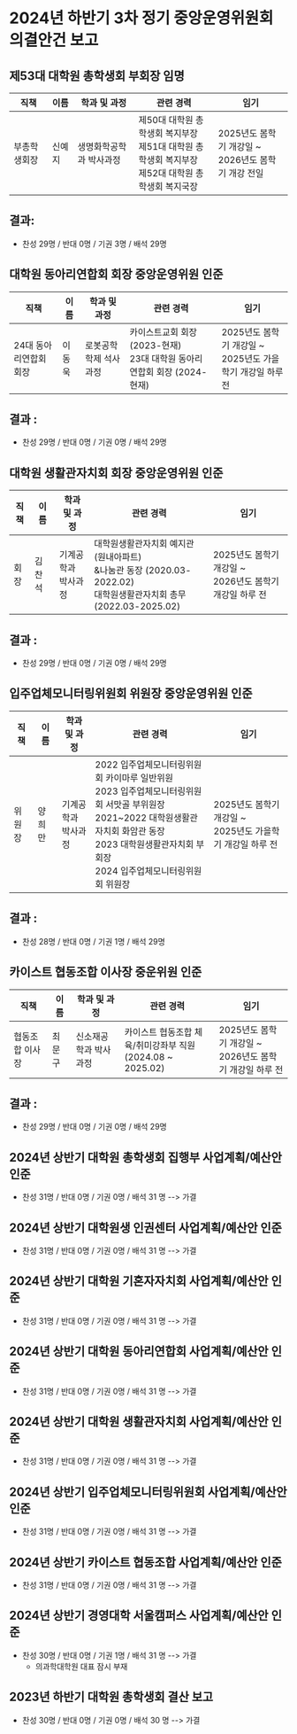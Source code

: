 2024년 하반기 3차 정기 중앙운영위원회 의결안건 보고
===

## 제53대 대학원 총학생회 부회장 임명

| 직책 | 이름 | 학과 및 과정 | 관련 경력 | 임기 |
|----|----|----|----|----|
| 부총학생회장 | 신예지 | 생명화학공학과 박사과정 | 제50대  대학원 총학생회 복지부장<br>제51대  대학원  총학생회  복지부장<br>제52대 대학원 총학생회 복지국장| 2025년도 봄학기 개강일 ~ <br>2026년도 봄학기 개강 전일 |

## 결과: 
- 찬성 29명 / 반대 0명 / 기권 3명 / 배석 29명


## 대학원 동아리연합회 회장 중앙운영위원 인준
| 직책 | 이름 | 학과 및 과정 | 관련 경력 | 임기 |
|---|---|---|---|---|
| 24대 동아리연합회 회장 | 이동욱 | 로봇공학학제 석사과정 | 카이스트교회 회장 (2023-현재) <br> 23대 대학원 동아리 연합회 회장 (2024-현재) | 2025년도 봄학기 개강일 ~ <br/>2025년도 가을학기 개강일 하루 전 |


## 결과 :
- 찬성 29명 / 반대 0명 / 기권 0명 / 배석 29명


## 대학원 생활관자치회 회장 중앙운영위원 인준

| 직책 | 이름 | 학과 및 과정 | 관련 경력 | 임기 |
|---|---|---|---|---|
| 회장 | 김찬석  | 기계공학과 <br/> 박사과정 | 대학원생활관자치회 예지관(원내아파트)<br/>&나눔관 동장 (2020.03-2022.02) <br/>대학원생활관자치회 총무 (2022.03-2025.02) | 2025년도 봄학기 개강일 ~ <br> 2026년도 봄학기 개강일 하루 전 |

## 결과 :
- 찬성 29명 / 반대 0명 / 기권 0명 / 배석 29명

## 입주업체모니터링위원회 위원장 중앙운영위원 인준

| 직책 | 이름 | 학과 및 과정 | 관련 경력 | 임기 |
|---|---|---|---|---|
| 위원장 | 양희만 |기계공학과  <br> 박사과정 | 2022 입주업체모니터링위원회 카이마루 일반위원 <br> 2023 입주업체모니터링위원회 서맛골 부위원장  <br> 2021~2022 대학원생활관자치회 화암관 동장  <br> 2023 대학원생활관자치회 부회장  <br> 2024 입주업체모니터링위원회 위원장 | 2025년도 봄학기 개강일 ~  <br> 2025년도 가을학기 개강일 하루 전 | 

## 결과 :
- 찬성 28명 / 반대 0명 / 기권 1명 / 배석 29명

## 카이스트 협동조합 이사장 중운위원 인준

| 직책 | 이름 | 학과 및 과정 | 관련 경력 | 임기 |
|---|---|---|---|---|
| 협동조합 이사장 | 최문구 | 신소재공학과 박사과정 | 카이스트 협동조합 체육/취미강좌부 직원 <br/> (2024.08 ~ 2025.02) | 2025년도 봄학기 개강일 ~  <br> 2026년도 봄학기 개강일 하루 전 |

## 결과 :
- 찬성 29명 / 반대 0명 / 기권 0명 / 배석 29명

## 2024년 상반기 대학원 총학생회 집행부 사업계획/예산안 인준
- 찬성 31명 / 반대 0명 / 기권 0명 / 배석 31 명 --> 가결

## 2024년 상반기 대학원생 인권센터 사업계획/예산안 인준
- 찬성 31명 / 반대 0명 / 기권 0명 / 배석 31 명 --> 가결

## 2024년 상반기 대학원 기혼자자치회 사업계획/예산안 인준
- 찬성 31명 / 반대 0명 / 기권 0명 / 배석 31 명 --> 가결

## 2024년 상반기 대학원 동아리연합회 사업계획/예산안 인준
- 찬성 31명 / 반대 0명 / 기권 0명 / 배석 31 명 --> 가결

## 2024년 상반기 대학원 생활관자치회 사업계획/예산안 인준
- 찬성 31명 / 반대 0명 / 기권 0명 / 배석 31 명 --> 가결

## 2024년 상반기 입주업체모니터링위원회 사업계획/예산안 인준
- 찬성 31명 / 반대 0명 / 기권 0명 / 배석 31 명 --> 가결

## 2024년 상반기 카이스트 협동조합 사업계획/예산안 인준
- 찬성 31명 / 반대 0명 / 기권 0명 / 배석 31 명 --> 가결

## 2024년 상반기 경영대학 서울캠퍼스 사업계획/예산안 인준
- 찬성 30명 / 반대 0명 / 기권 1명 / 배석 31 명 --> 가결
  - 의과학대학원 대표 잠시 부재

## 2023년 하반기 대학원 총학생회 결산 보고
- 찬성 30명 / 반대 0명 / 기권 0명 / 배석 30 명 --> 가결


